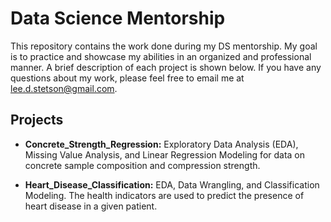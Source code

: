 # Data Science Mentorship

This repository contains the work done during my DS mentorship. My goal is to practice and showcase my abilities in an organized and professional manner. A brief description of each project is shown below. If you have any questions about my work, please feel free to email me at lee.d.stetson@gmail.com. 

## Projects

* **Concrete_Strength_Regression:** Exploratory Data Analysis (EDA), Missing Value Analysis, and Linear Regression Modeling for data on concrete sample composition and compression strength.

* **Heart_Disease_Classification:** EDA, Data Wrangling, and Classification Modeling. The health indicators are used to predict the presence of heart disease in a given patient. 
